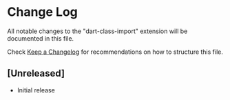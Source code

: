 # Change Log

All notable changes to the "dart-class-import" extension will be documented in this file.

Check [Keep a Changelog](http://keepachangelog.com/) for recommendations on how to structure this file.

## [Unreleased]

- Initial release